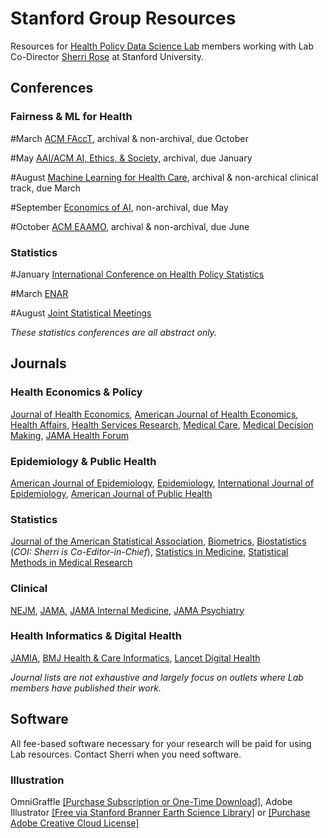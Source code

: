 
# Stanford Group Resources

Resources for [Health Policy Data Science Lab](http://healthpolicydatascience.org/) members working with Lab Co-Director [Sherri Rose](http://drsherrirose.org/) at Stanford University.

## Conferences
### Fairness & ML for Health

#March 
[ACM FAccT](https://facctconference.org), archival & non-archival, due October

#May 
[AAI/ACM AI, Ethics, & Society](https://www.aies-conference.com/2021/), archival, due January 

#August 
[Machine Learning for Health Care](https://www.mlforhc.org/), archival & non-archical clinical track, due March

#September 
[Economics of AI](https://www.economicsofai.com/blog/2021/2/2/2021-nber-economics-of-ai-conference-call-for-papers), non-archival, due May

#October 
[ACM EAAMO](https://eaamo.org/), archival & non-archival, due June

### Statistics

#January 
[International Conference on Health Policy Statistics](https://ww2.amstat.org/meetings/ichps/2020/)

#March 
[ENAR](https://www.enar.org/meetings/future.cfm)

#August 
[Joint Statistical Meetings](https://www.amstat.org/asa/meetings/Joint-Statistical-Meetings.aspx)

_These statistics conferences are all abstract only._

## Journals
### Health Economics & Policy

[Journal of Health Economics](https://www.journals.elsevier.com/journal-of-health-economics), [American Journal of Health Economics](https://www.journals.uchicago.edu/toc/ajhe/current), [Health Affairs](https://www.healthaffairs.org/), [Health Services Research](https://www.hsr.org/), [Medical Care](https://journals.lww.com/lww-medicalcare/pages/default.aspx), [Medical Decision Making](https://journals.sagepub.com/home/mdm),  [JAMA Health Forum](https://jamanetwork.com/journals/jama-health-forum)

### Epidemiology & Public Health

[American Journal of Epidemiology](https://academic.oup.com/aje), [Epidemiology](https://journals.lww.com/epidem/pages/default.aspx), [International Journal of Epidemiology](https://academic.oup.com/ije), [American Journal of Public Health](https://ajph.aphapublications.org/)

### Statistics 

[Journal of the American Statistical Association](https://www.tandfonline.com/toc/uasa20/current), [Biometrics](https://onlinelibrary.wiley.com/journal/15410420), [Biostatistics](https://academic.oup.com/biostatistics) (_COI: Sherri is Co-Editor-in-Chief_), [Statistics in Medicine](https://onlinelibrary.wiley.com/journal/10970258), [Statistical Methods in Medical Research](https://journals.sagepub.com/home/smm)

### Clinical

[NEJM](https://www.nejm.org/), [JAMA](https://jamanetwork.com/), [JAMA Internal Medicine](https://jamanetwork.com/journals/jamainternalmedicine), [JAMA Psychiatry](https://jamanetwork.com/journals/jamapsychiatry)

### Health Informatics & Digital Health

[JAMIA](https://academic.oup.com/jamia), [BMJ Health & Care Informatics](https://informatics.bmj.com/), [Lancet Digital Health](https://www.thelancet.com/journals/landig/home)

_Journal lists are not exhaustive and largely focus on outlets where Lab members have published their work._

## Software

All fee-based software necessary for your research will be paid for using Lab resources. Contact Sherri when you need software.

### Illustration

OmniGraffle [[Purchase Subscription or One-Time Download]](https://store.omnigroup.com/omnigraffle), Adobe Illustrator [[Free via Stanford Branner Earth Science Library]](https://library.stanford.edu/branner/using-branner-library) or [[Purchase Adobe Creative Cloud License]](https://web.stanford.edu/dept/its/cgi-bin/services/software/portal/detail.php?action=view_product&product_id=1163) 
